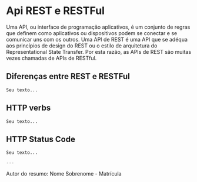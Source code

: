 # Api REST e RESTFul

 Uma API, ou interface de programação aplicativos, é um conjunto de regras que definem como aplicativos ou dispositivos podem se conectar e se   
 comunicar uns com os outros. Uma API de REST é uma API que se adéqua aos princípios de design do REST ou o estilo de arquitetura do                   
 Representational State Transfer.  Por esta razão, as APIs de REST são muitas vezes chamadas de APIs de RESTful.

## Diferenças entre REST e RESTFul

    Seu texto...

## HTTP verbs

    Seu texto...

## HTTP Status Code

    Seu texto...

    ---

Autor do resumo: Nome Sobrenome - Matrícula

